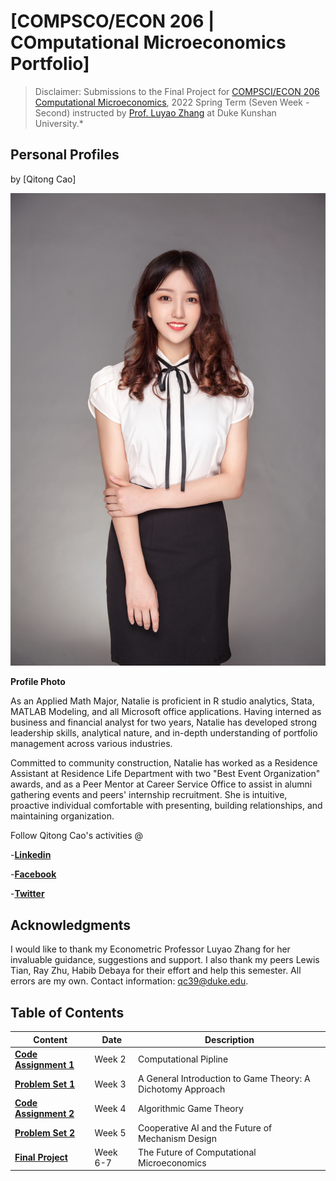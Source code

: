 # [COMPSCO/ECON 206 | COmputational Microeconomics Portfolio] 

> Disclaimer: Submissions to the Final Project for [COMPSCI/ECON 206 Computational Microeconomics](https://ce.pubpub.org/), 2022 Spring Term (Seven Week - Second) instructed by [Prof. Luyao Zhang](http://scholars.duke.edu/person/luyao.zhang) at Duke Kunshan University.*


## Personal Profiles

by [Qitong Cao]


![Profile Photo](./photo.jpg)


**Profile Photo**

As an Applied Math Major, Natalie is proficient in R studio analytics, Stata, MATLAB Modeling, and all Microsoft office applications. Having interned as business and financial analyst for two years, Natalie has developed strong leadership skills, analytical nature, and in-depth understanding of portfolio management across various industries. 

Committed to community construction, Natalie has worked as a Residence Assistant at Residence Life Department with two "Best Event Organization" awards, and as a Peer Mentor at Career Service Office to assist in alumni gathering events and peers' internship recruitment. She is intuitive, proactive individual comfortable with presenting, building relationships, and maintaining organization.

Follow Qitong Cao's activities @

-**[Linkedin](https://www.linkedin.com/in/natalie-cao-568a28176/)**

-**[Facebook](https://www.facebook.com/profile.php?id=100028120429318)**

-**[Twitter](https://twitter.com/NatalieCao9)**



## Acknowledgments

I would like to thank my Econometric Professor Luyao Zhang for her invaluable guidance, suggestions and support. I also thank my peers Lewis Tian, Ray Zhu, Habib Debaya for their effort and help this semester. All errors are my own. Contact information: [qc39@duke.edu](qc39@duke.edu).

## Table of Contents

| Content| Date|Description|
| ----------- | ----------- |-----------|
| **[Code Assignment 1](https://github.com/CSEcon/Natalie_Cao_CSEcon206_Spring2022/blob/main/CodeAssignment1/Code%20Assignment%201_%20The%20computational%20pipline.ipynb)** |  Week 2 |Computational Pipline|
| **[Problem Set 1](https://github.com/CSEcon/Natalie_Cao_CSEcon206_Spring2022/blob/main/ProblemSet1/CSECON206_ProblemSet1_Qitong.pdf)** | Week 3 |A General Introduction to Game Theory: A Dichotomy Approach|
| **[Code Assignment 2](https://github.com/CSEcon/Natalie_Cao_CSEcon206_Spring2022/blob/main/CodeAssignment2/Code%20Assignment%202_%20Algorithmic%20Game%20Theory.ipynb)** | Week 4 | Algorithmic Game Theory|
| **[Problem Set 2](https://github.com/CSEcon/Natalie_Cao_CSEcon206_Spring2022/blob/main/ProblemSet2/qc39.md)** | Week 5 | Cooperative AI and the Future of Mechanism Design|
| **[Final Project](https://github.com/CSEcon/Natalie_Cao_CSEcon206_Spring2022/tree/main/FinalProject)** | Week 6-7 | The Future of Computational Microeconomics|
